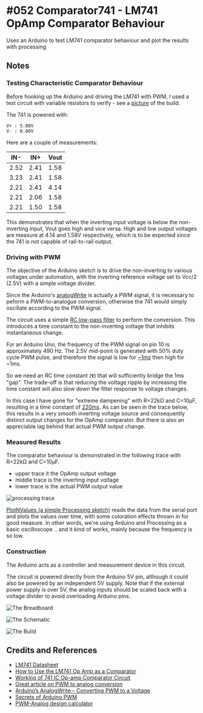 # #052 Comparator741 - LM741 OpAmp Comparator Behaviour

Uses an Arduino to test LM741 comparator behaviour and plot the results with processing


## Notes


### Testing Characteristic Comparator Behaviour

Before hooking up the Arduino and driving the LM741 with PWM, I used a test circuit with variable resistors to
verify - see a [picture](./assets/Comparator741_manual_test.jpg?raw=true) of the build.

The 741 is powered with:

    V+ : 5.00V
    V- : 0.00V

Here are a couple of measurements:

| IN-  | IN+  | Vout |
|------|------|------|
| 2.52 | 2.41 | 1.58 |
| 3.23 | 2.41 | 1.58 |
| 2.21 | 2.41 | 4.14 |
| 2.21 | 2.06 | 1.58 |
| 2.21 | 1.50 | 1.58 |

This demonstrates that when the inverting input voltage is below the non-inverting input, Vout goes high and vice versa. High and low output voltages are measure at 4.14 and 1.58V respectively, which is to be expected since the 741 is not capable of rail-to-rail output.

### Driving with PWM

The objective of the Arduino sketch is to drive the non-inverting to various voltages under automation,
with the inverting reference voltage set to Vcc/2 (2.5V) with a simple voltage divider.

Since the Arduino's [analogWrite](http://arduino.cc/en/Reference/analogWrite) is actually a PWM signal,
it is necessary to peform a PWM-to-analogue conversion, otherwise the 741 would simply oscillate according to the PWM signal.

The circuit uses a simple [RC low-pass filter](http://en.wikipedia.org/wiki/Low-pass_filter) to perform the conversion.
This introduces a time constant to the non-inverting voltage that inhibits instantaneous change.

For an Arduino Uno, the frequency of the PWM signal on pin 10 is approximately 490 Hz.
The 2.5V mid-point is generated with 50% duty cycle PWM pulse, and therefore the signal is low for
[~1ms](https://www.wolframalpha.com/input/?i=1%2F2+*+1%2F490) then high for ~1ms.

So we need an RC time constant (𝛕) that will sufficiently bridge the 1ms "gap". The trade-off is that reducing the voltage ripple
by increasing the time constant will also slow down the filter response to voltage changes.

In this case I have gone for "extreme dampening" with R=22kΩ and C=10μF, resulting in a time constant of [220ms](https://www.wolframalpha.com/input/?i=22k%CE%A9+*+10%CE%BCF).
As can be seen in the trace below, this results in a very smooth inverting voltage source and consequently distinct output changes
for the OpAmp comparator. But there is also an appreciable lag behind that actual PWM output change.

### Measured Results

The comparator behaviour is demonstrated in the following trace with R=22kΩ and C=10μF.
* upper trace it the OpAmp output voltage
* middle trace is the inverting input voltage
* lower trace is the actual PWM output value

![processing trace](./assets/processing_trace.png?raw=true)

[PlotNValues (a simple Processing sketch)](../../processing/PlotNValues) reads the data from the serial port and plots the values over time, with some coloration effects thrown in for good measure. In other words, we're using Arduino and Processing as a basic oscilloscope .. and it kind of works, mainly because the frequency is so low.

### Construction

The Arduino acts as a controller and measurement device in this circuit.

The circuit is powered directly from the Arduino 5V pin, although it could also be powered by an independent 5V supply.
Note that if the external power supply is over 5V, the analog inputs should be scaled back with a voltage divider to avoid overloading
Arduino pins.


![The Breadboard](./assets/Comparator741_bb.jpg?raw=true)

![The Schematic](./assets/Comparator741_schematic.jpg?raw=true)

![The Build](./assets/Comparator741_build.jpg?raw=true)

## Credits and References
* [LM741 Datasheet](https://www.futurlec.com/Linear/LM741CN.shtml)
* [How to Use the LM741 Op Amp as a Comparator](http://www.learningaboutelectronics.com/Articles/LM741-op-amp-comparator.php)
* [Working of 741 IC Op-amp Comparator Circuit](http://www.circuitstoday.com/op-amp-comparator)
* [Great article on PWM to analog conversion](http://www.allegromicro.com/en/Design-Center/Technical-Documents/Hall-Effect-Sensor-IC-Publications/Method-for-Converting-a-PWM-Output-to-an-Analog-Output-When-Using-Hall-Effect-Sensor-ICs.aspx)
* [Arduino’s AnalogWrite – Converting PWM to a Voltage](http://provideyourown.com/2011/analogwrite-convert-pwm-to-voltage/)
* [Secrets of Arduino PWM](http://arduino.cc/en/Tutorial/SecretsOfArduinoPWM)
* [PWM-Analog design calculator](http://sim.okawa-denshi.jp/en/PWMtool.php)

